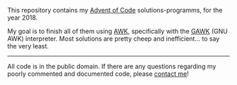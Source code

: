 This repository contains my [Advent of Code][aoc] solutions-programms, 
for the year 2018. 

My goal is to finish all of them using [AWK][awk], specifically with the
[GAWK][gawk] (GNU AWK) interpreter. Most solutions are pretty cheep 
and inefficient... to say the very least.

--- 

All code is in the public domain. If there are any questions regarding 
my poorly commented and documented code, please [contact me][me]!

[aoc]: https://adventofcode.com/2018
[awk]: https://en.wikipedia.org/wiki/AWK
[gawk]: https://www.gnu.org/software/gawk/
[me]: https://zge.us.to/
